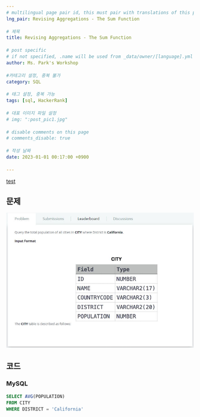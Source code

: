 ```yaml
---
# multilingual page pair id, this must pair with translations of this page. (This name must be unique)
lng_pair: Revising Aggregations - The Sum Function

# 제목
title: Revising Aggregations - The Sum Function

# post specific
# if not specified, .name will be used from _data/owner/[language].yml
author: Ms. Park's Workshop

#카테고리 설정, 중복 불가
category: SQL

# 태그 설정, 중복 가능
tags: [sql, HackerRank]

# 대표 이미지 파일 설정
# img: ":post_pic1.jpg"

# disable comments on this page
# comments_disable: true

# 작성 날짜
date: 2023-01-01 00:17:00 +0900

---
```

<!-- 소제목 -->
<!-- outline-start -->
<a href="https://www.hackerrank.com/challenges/revising-aggregations-sum/problem?h_r=internal-search">test</a>
<!-- outline-end -->

<h2>문제</h2>
<img src="/assets/img/posts/sql/Revising_Aggregations-The_Sum_Function.JPG" title="Revising_Aggregations-The_Sum_Function.JPG" alt="Revising_Aggregations-The_Sum_Function.JPG"/><br>

<h2>코드</h2>
<h3>MySQL</h3>

```sql
SELECT AVG(POPULATION)
FROM CITY
WHERE DISTRICT = 'California'
```

